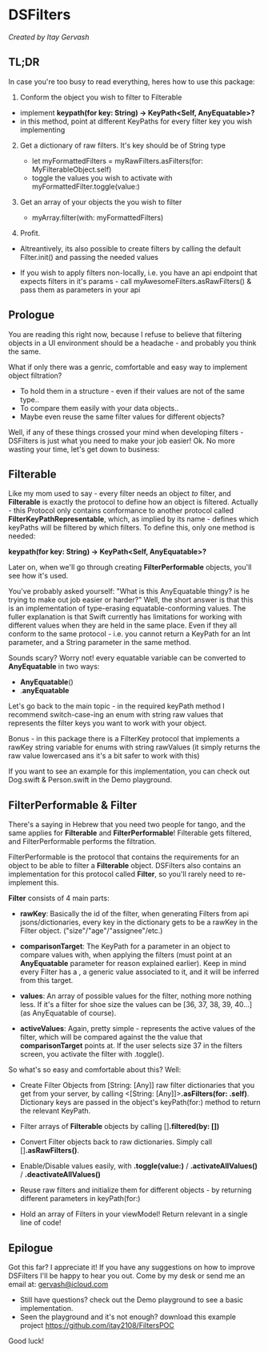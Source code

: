 # DSFilters
*Created by Itay Gervash*

## TL;DR

In case you're too busy to read everything, heres how to use this package:

1. Conform the object you wish to filter to Filterable
  * implement **keypath(for key: String) -> KeyPath<Self, AnyEquatable>?**
  * in this method, point at different KeyPaths for every filter key you wish implementing

2. Get a dictionary of raw filters. It's key should be of String type
    * let myFormattedFilters = myRawFilters.asFilters(for: MyFilterableObject.self)
    * toggle the values you wish to activate with myFormattedFilter.toggle(value:)

3. Get an array of your objects the you wish to filter
    - myArray.filter(with: myFormattedFilters)
    
4. Profit.

* Altreantively, its also possible to create filters by calling the default Filter.init() and passing the needed values

* If you wish to apply filters non-locally, i.e. you have an api endpoint that expects filters in it's params - call myAwesomeFilters.asRawFilters() & pass them as parameters in your api
## Prologue

You are reading this right now, because I refuse to believe that filtering objects in a UI environment should be a headache - and probably you think the same.

What if only there was a genric, comfortable and easy way to implement object filtration? 
* To hold them in a structure - even if their values are not of the same type..
* To compare them easily with your data objects..
* Maybe even reuse the same filter values for different objects?

Well, if any of these things crossed your mind when developing filters - DSFilters is just what you need to make your job easier! 
Ok. No more wasting your time, let's get down to business:
## Filterable

Like my mom used to say - every filter needs an object *to* filter, and **Filterable** is exactly the protocol
to define how an object is filtered. Actually - this Protocol only contains conformance to another
protocol called **FilterKeyPathRepresentable**, which, as implied by its name - defines which keyPaths will be filtered by which filters. To define this, only one method is needed:

**keypath(for key: String) -> KeyPath<Self, AnyEquatable>?**

Later on, when we'll go through creating **FilterPerformable** objects, you'll see how it's used.

You've probably asked yourself: "What is this AnyEquatable thingy? is he trying to make out job easier or harder?"
Well, the short answer is that this is an implementation of type-erasing equatable-conforming values.
The fuller explanation is that Swift currently has limitations for working with different values when they are 
held in the same place. Even if they all conform to the same protocol - i.e. you cannot return a KeyPath for an Int parameter, and a String parameter in the same method. 

Sounds scary? Worry not! every equatable variable can be converted to **AnyEquatable** in two ways:

* **AnyEquatable**(<yourEquatableVar>)
* <yourEquatableVar>.**anyEquatable**

Let's go back to the main topic - in the required keyPath method I recommend switch-case-ing an enum with 
string raw values that represents the filter keys you want to work with your object.

Bonus - in this package there is a FilterKey protocol that implements a rawKey string variable for enums 
with string rawValues (it simply returns the raw value lowercased ans it's a bit safer to work with this) 

If you want to see an example for this implementation, you can check out Dog.swift & Person.swift in the Demo playground.
## FilterPerformable & Filter<T>

There's a saying in Hebrew that you need two people for tango, and the same applies for **Filterable** and **FilterPerformable**! Filterable gets filtered, and FilterPerformable performs the filtration.

FilterPerformable is the protocol that contains the requirements for an object to be able to filter a **Filterable** object. DSFilters also contains an implementation for this protocol called **Filter<T>**, so you'll rarely need to re-implement this.

**Filter<T>** consists of 4 main parts:

- **rawKey**: Basically the id of the filter, when generating Filters from api jsons/dictionaries, every key in the dictionary gets to be a rawKey in the Filter object. ("size"/"age"/"assignee"/etc.)

- **comparisonTarget**: The KeyPath for a parameter in an object to compare values with, when applying the filters (must point at an **AnyEquatable** parameter for reason explained earlier). Keep in mind every Filter has a <T>, a generic value associated to it, and it will be inferred from this target.

- **values**: An array of possible values for the filter, nothing more nothing less. If it's a filter for shoe size the values can be [36, 37, 38, 39, 40...] (as AnyEquatable of course).
    
- **activeValues**: Again, pretty simple - represents the active values of the filter, which will be compared against the the value that **comparisonTarget** points at. If the user selects size 37 in the filters screen, you activate the filter with <Filter>.toggle(<value>).

So what's so easy and comfortable about this? Well:

- Create Filter Objects from [String: [Any]] raw filter dictionaries that you get from your server, by calling <[String: [Any]]>**.asFilters(for: <YourFilterableObject>.self)**. Dictionary keys are passed in the object's keyPath(for:) method to return the relevant KeyPath.

- Filter arrays of **Filterable** objects by calling [<Filterable>]**.filtered(by: [<Filter>])**

- Convert Filter objects back to raw dictionaries. Simply call [<Filter>]**.asRawFilters()**.

- Enable/Disable values easily, with <Filter>**.toggle(value:)** / <Filter>**.activateAllValues()** / <Filter>**.deactivateAllValues()**

- Reuse raw filters and initialize them for different objects - by returning different parameters in keyPath(for:)

- Hold an array of Filters in your viewModel! Return relevant in a single line of code!
## Epilogue

Got this far? I appreciate it! If you have any suggestions on how to improve DSFilters I'll be happy to hear you out.
Come by my desk or send me an email at: gervash@icloud.com

- Still have questions? check out the Demo playground to see a basic implementation.
- Seen the playground and it's not enough? download this example project https://github.com/itay2108/FiltersPOC

Good luck!
